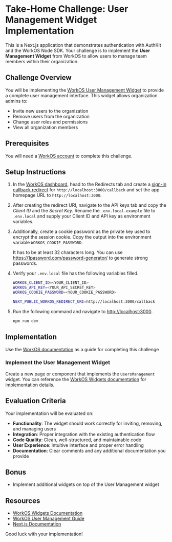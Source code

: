 # Take-Home Challenge: User Management Widget Implementation

This is a Next.js application that demonstrates authentication with AuthKit and the WorkOS Node SDK. Your challenge is to implement the **User Management Widget** from WorkOS to allow users to manage team members within their organization.

## Challenge Overview

You will be implementing the [WorkOS User Management Widget](https://workos.com/docs/user-management/widgets/user-management) to provide a complete user management interface. This widget allows organization admins to:

- Invite new users to the organization
- Remove users from the organization
- Change user roles and permissions
- View all organization members

## Prerequisites

You will need a [WorkOS account](https://dashboard.workos.com/signup) to complete this challenge.

## Setup Instructions

1. In the [WorkOS dashboard](https://dashboard.workos.com), head to the Redirects tab and create a [sign-in callback redirect](https://workos.com/docs/user-management/1-configure-your-project/configure-a-redirect-uri) for `http://localhost:3000/callback` and set the app homepage URL to `http://localhost:3000`.

2. After creating the redirect URI, navigate to the API keys tab and copy the _Client ID_ and the _Secret Key_. Rename the `.env.local.example` file to `.env.local` and supply your Client ID and API key as environment variables.

3. Additionally, create a cookie password as the private key used to encrypt the session cookie. Copy the output into the environment variable `WORKOS_COOKIE_PASSWORD`.

   It has to be at least 32 characters long. You can use https://1password.com/password-generator/ to generate strong passwords.

4. Verify your `.env.local` file has the following variables filled.

   ```bash
   WORKOS_CLIENT_ID=<YOUR_CLIENT_ID>
   WORKOS_API_KEY=<YOUR_API_SECRET_KEY>
   WORKOS_COOKIE_PASSWORD=<YOUR_COOKIE_PASSWORD>

   NEXT_PUBLIC_WORKOS_REDIRECT_URI=http://localhost:3000/callback
   ```

5. Run the following command and navigate to [http://localhost:3000](http://localhost:3000).

   ```bash
   npm run dev
   ```

## Implementation

Use the [WorkOS documentation](https://workos.com/docs) as a guide for completing this challenge

### Implement the User Management Widget

Create a new page or component that implements the `UsersManagement` widget. You can reference the [WorkOS Widgets documentation](https://workos.com/docs/user-management/widgets/user-management) for implementation details.

## Evaluation Criteria

Your implementation will be evaluated on:

- **Functionality**: The widget should work correctly for inviting, removing, and managing users
- **Integration**: Proper integration with the existing authentication flow
- **Code Quality**: Clean, well-structured, and maintainable code
- **User Experience**: Intuitive interface and proper error handling
- **Documentation**: Clear comments and any additional documentation you provide

## Bonus

- Implement additional widgets on top of the User Management widget

## Resources

- [WorkOS Widgets Documentation](https://workos.com/docs/user-management/widgets/user-management)
- [WorkOS User Management Guide](https://workos.com/docs/user-management)
- [Next.js Documentation](https://nextjs.org/docs)

Good luck with your implementation!
